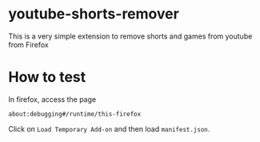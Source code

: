 ﻿# youtube-shorts-remover

This is a very simple extension to remove shorts and games from youtube from Firefox

# How to test

In firefox, access the page 
```
about:debugging#/runtime/this-firefox
```

Click on `Load Temporary Add-on` and then load `manifest.json`.
